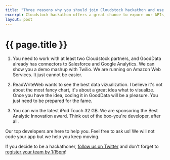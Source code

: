 ```yaml
---
title: "Three reasons why you should join Cloudstock hackathon and use GoodData"
excerpt: Cloudstock hackathon offers a great chance to expore our APIs, talk to our developers and even win cool prizes!
layout: post
---
```

# {{ page.title }}


1. You need to work with at least two Cloudstock partners, and GoodData already has connectors to Salesforce and Google Analytics. We can show you a demo mashup with Twilio. We are running on Amazon Web Services. It just cannot be easier.

2. ReadWriteWeb wants to see the best data vizualization. I believe it's not about the most fancy chart, it's about a great idea what to visualize. Once you have the idea, coding it in GoodData will be a pleasure. You just need to be prepared for the fame.

3. You can win the latest iPod Touch 32 GB. We are sponsoring the Best Analytic Innovation award. Think out of the box–you're developer, after all. 

Our top developers are here to help you. Feel free to ask us! We will not code your app but we help you keep moving.

If you decide to be a hackathoner, [follow us on Twitter](http://twitter.com/gooddata_dev) and don't forget to [register your team by 1:15pm](http://www.developerforce.com/events/hackathon/registration.php)!
